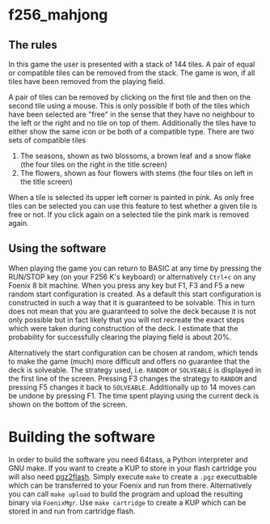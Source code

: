 # f256_mahjong

## The rules

In this game the user is presented with a stack of 144 tiles. A pair of equal or compatible tiles can be removed
from the stack. The game is won, if all tiles have been removed from the playing field. 

A pair of tiles can be removed by clicking on the first tile and then on the second tile using a mouse. This is only 
possible if both of the tiles which have been selected are "free" in the sense that they have no neighbour to the left
or the right and no tile on top of them. Additionally the tiles have to either show the same icon or be both of a 
compatible type. There are two sets of compatible tiles

1. The seasons, shown as two blossoms, a brown leaf and a snow flake  (the four tiles on the right in the title screen)
2. The flowers, shown as four flowers with stems (the four tiles on left in the title screen)

When a tile is selected its upper left corner is painted in pink. As only free tiles can be selected you can use
this feature to test whether a given tile is free or not. If you click again on a selected tile the pink mark is
removed again. 

## Using the software

When playing the game you can return to BASIC at any time by pressing the RUN/STOP key (on your F256 K's keyboard) or 
alternatively `Ctrl+c` on any Foenix 8 bit machine. When you press any key but F1, F3 and F5 a new random start configuration
is created. As a default this start configuration is constructed in such a way that it is guaranteed to be solvable. 
This in  turn does not mean that you are guaranteed to solve the deck because it is not only possible but in fact likely that
you will not recreate the exact steps which were taken during construction of the deck. I estimate that the probability for 
successfully clearing the playing field is about 20%.

Alternatively the start configuration can be chosen at random, which tends to make the game (much) more difficult and offers
no guarantee that the deck is solveable. The strategy used, i.e. `RANDOM` or `SOLVEABLE` is displayed in the first line of the screen. 
Pressing F3 changes the  strategy to `RANDOM` and pressing F5 changes it back to `SOLVEABLE`. Additionally up to 14 moves can be undone by 
pressing F1. The time spent playing using the current deck is shown on the bottom of the screen.

# Building the software

In order to build the software you need 64tass, a Python interpreter and GNU make. If you want to create a
KUP to store in your flash cartridge you will also need [pgz2flash](https://github.com/rmsk2/pgz2flash). Simply 
execute `make` to create a `.pgz` executbable which can be transferred to your Foenix and run from there. Alternatively
you can call `make upload` to build the program and upload the resulting binary via `FoenixMgr`. Use `make cartridge` 
to create a KUP which can be stored in and run from cartridge flash.

